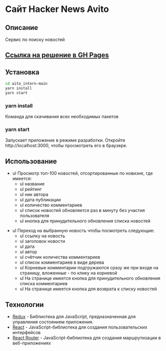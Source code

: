 # Сайт Hacker News Avito

## Описание

Сервис по поиску новостей

## [Ссылка на решение в GH Pages](https://rusakovnikki.github.io/avito_intern/)

## Установка

```sh
cd aito_intern-main
yarn install
yarn start
```

### yarn install

Команда для скачивания всех необходимых пакетов

### yarn start

Запускает приложение в режиме разработки.
Откройте http://localhost:3000, чтобы просмотреть его в браузере.

## Использование

- ul Просмотр топ-100 новостей, отсортированные по новизне, где имеется:
  - ul название
  - ul рейтинг
  - ul ник автора
  - ul дата публикации
  - ul количество комментариев
  - ul список новостей обновляется раз в минуту без участия пользователя
  - ul кнопка для принудительного обновления списка новостей

* ul Переход на выбранную новость чтобы посмотреть следующие:
  - ul ссылку на новость
  - ul заголовок новости
  - ul дата
  - ul автор
  - ul счётчик количества комментариев
  - ul список комментариев в виде дерева
  - ul Корневые комментарии подгружаются сразу же при входе на страницу, вложенные - по клику на корневой
  - ul На странице имеется кнопка для принудительного обновления списка комментариев
  - ul На странице имеется кнопка для возврата к списку новостей

## Технологии

- [Redux](https://redux-toolkit.js.org/) - Библиотека для JavaScript, предназначенная для управления состоянием приложения.
- [React](https://ru.reactjs.org/) - JavaScript-библиотека для создания пользовательских интерфейсов
- [React Router](https://reactrouter.com/en/main) - JavaScript-библиотека для создания маршрутизации в веб-приложениях
